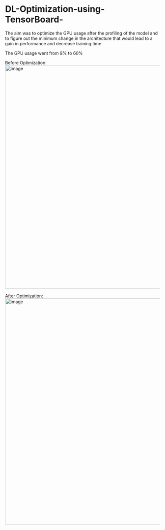 # DL-Optimization-using-TensorBoard-
The aim was to optimize the GPU usage after the profiling of the model and to figure out the minimum change in the architecture that would lead to a gain in performance and decrease training time 

The GPU usage went from 9% to 60% 

Before Optimization:
<img width="727" alt="image" src="https://user-images.githubusercontent.com/91667232/231444294-abb948a8-2f5f-4d7d-bbd8-56ed76c596df.png">

After Optimization:
<img width="736" alt="image" src="https://user-images.githubusercontent.com/91667232/231444584-ed2cf7d3-22bc-4f89-a8c9-c2b382c750b1.png">


